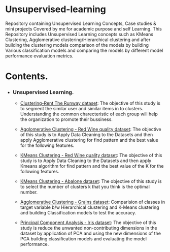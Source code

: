 # Unsupervised-learning
Repository containing Unsupervised Learning Concepts, Case studies & mini projects Covered by me for academic purpose and self Learning. This Repository includes Unsupervised Learning concepts such as KMeans Clustering, Agglomerative clustering/Hierarchical clustering and after building the clustering models comparison of the models by building Various classification models and comparing the models by different model performance evaluation metrics.
# Contents.

   - ### Unsupervised Learning.
  
        - [Clustering-Rent The Runway dataset](https://github.com/VikasHM66/Unsupervised-learning/blob/main/Case%20study%20-%20Clustering%20-%20Rent%20The%20Runway..ipynb): The objective of this study is to segment the similar user and similar items in to clusters. Understanding the common charecteristic of each group will help the organization to promote their bussiness.
        
        - [Agglomerative Clustering - Red Wine quality dataset](https://github.com/VikasHM66/Unsupervised-learning/blob/main/Case%20study%2C%20Agglomerative%20Clustering.ipynb): The objective of this study is to Apply Data Cleaning to the Datasets and then apply Agglomerative clustering for find pattern and the best value for the following features.
        
        - [KMeans Clustering - Red Wine quality dataset](https://github.com/VikasHM66/Unsupervised-learning/blob/main/Case-study%2C%20K-Means%20Clustering..ipynb): The objective of this study is to Apply Data Cleaning to the Datasets and then apply Kmeans algorithm for find pattern and the best value of the K for the following features.
        
        - [KMeans Clustering - Abalone dataset](https://github.com/VikasHM66/Unsupervised-learning/blob/main/K-means%20Clustering.ipynb): The objective of this study is to select the number of clusters k that you think is the optimal number.

        - [Agglomerative Clustering - Grains dataset](https://github.com/VikasHM66/Unsupervised-learning/blob/main/Agglomerative%2CHierarchical%20Clustering.ipynb): Comparision of classes in target variable b/w Hierarchical clustering and K-Means clustering and building Classification models to test the accuracy.
 
        - [Principal Component Analysis - Iris dataset](https://github.com/VikasHM66/Unsupervised-learning/blob/main/Principal%20Component%20Analysis%20-%20PCA.ipynb): The objective of this study is reduce the unwanted non-contributing dimensions in the dataset by application of PCA and using the new dimensions of the PCA building classification models and evaluating the model performance.

